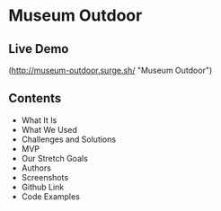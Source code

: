 # Museum Outdoor

## Live Demo
(http://museum-outdoor.surge.sh/ "Museum Outdoor")

## Contents
  * What It Is
  * What We Used
  * Challenges and Solutions
  * MVP
  * Our Stretch Goals
  * Authors
  * Screenshots
  * Github Link
  * Code Examples
